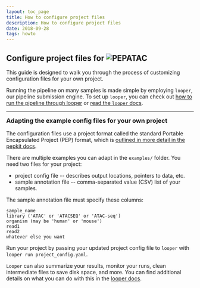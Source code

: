 ```yaml
---
layout: toc_page
title: How to configure project files
description: How to configure project files
date: 2018-09-28
tags: howto
---
```


<div class="container">
  <div class="row">
    <!-- sidebar, which will move to the top on a small screen -->
    <div class="col-sm-3">
      <nav id="toc" data-toggle="toc" class="sticky-top"></nav>
    </div>
    <!-- main content area -->
    <div class="col-sm-9">
      <div class="container">
        <div id="welcome">
          <p></p>
          <h2 data-toc-skip><strong>Configure project files for <img src="../assets/images/logo_pepatac_black.png" alt="PEPATAC" class="img-fluid" style="max-height:30px; margin-top:-15px; margin-bottom:-5px"></strong></h2>
          <p>This guide is designed to walk you through the process of customizing configuration files for your own project.</p>
          <p>Running the pipeline on many samples is made simple by employing <code>looper</code>, our pipeline submission engine.  To set up <code>looper</code>, you can check out <a href="run-looper.html">how to run the pipeline through looper</a> or <a href="https://looper.readthedocs.io/en/latest/">read the <code>looper</code> docs</a>.</p>
        </div>
      </div>
      <hr>
      <div class="container">
        <h3 style="padding-top: 80px; margin-top: -80px;" id="list-config-1">Adapting the example config files for your own project</h3>
          <p>The configuration files use a project format called the standard Portable Encapsulated Project (PEP) format, which is <a href="https://pepkit.github.io/">outlined in more detail in the pepkit docs</a>.</p>
          <p>There are multiple examples you can adapt in the <code class="language-bash">examples/</code> folder. You need two files for your project:</p>
          <ul>
            <li>project config file -- describes output locations, pointers to data, etc.</li>
            <li>sample annotation file -- comma-separated value (CSV) list of your samples.</li>
          </ul>
          <p>The sample annotation file must specify these columns:</p>
          <pre><code class="language-yaml">sample_name
library ('ATAC' or 'ATACSEQ' or 'ATAC-seq')
organism (may be 'human' or 'mouse')
read1
read2
whatever else you want</code></pre>
          <p>Run your project by passing your updated project config file to <code>looper</code> with <code class="language-bash">looper run project_config.yaml</code>.</p>
          <p><code>Looper</code> can also summarize your results, monitor your runs, clean intermediate files to save disk space, and more. You can find additional details on what you can do with this in the <a href="https://looper.readthedocs.io/en/latest/">looper docs</a>.</p>
      </div>
    </div>
  </div>
</div>